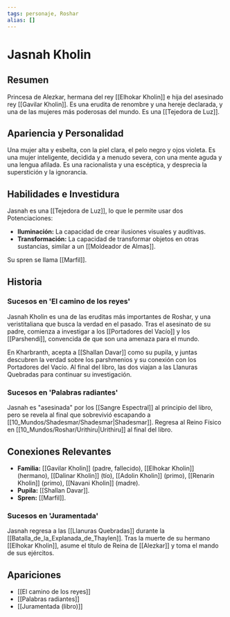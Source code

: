 ```yaml
---
tags: personaje, Roshar
alias: []
---
```


# Jasnah Kholin

## Resumen
Princesa de Alezkar, hermana del rey [[Elhokar Kholin]] e hija del asesinado rey [[Gavilar Kholin]]. Es una erudita de renombre y una hereje declarada, y una de las mujeres más poderosas del mundo. Es una [[Tejedora de Luz]].

## Apariencia y Personalidad
Una mujer alta y esbelta, con la piel clara, el pelo negro y ojos violeta. Es una mujer inteligente, decidida y a menudo severa, con una mente aguda y una lengua afilada. Es una racionalista y una escéptica, y desprecia la superstición y la ignorancia.

## Habilidades e Investidura
Jasnah es una [[Tejedora de Luz]], lo que le permite usar dos Potenciaciones:
- **Iluminación:** La capacidad de crear ilusiones visuales y auditivas.
- **Transformación:** La capacidad de transformar objetos en otras sustancias, similar a un [[Moldeador de Almas]].

Su spren se llama [[Marfil]].

## Historia
### Sucesos en 'El camino de los reyes'
Jasnah Kholin es una de las eruditas más importantes de Roshar, y una veristitaliana que busca la verdad en el pasado. Tras el asesinato de su padre, comienza a investigar a los [[Portadores del Vacío]] y los [[Parshendi]], convencida de que son una amenaza para el mundo.

En Kharbranth, acepta a [[Shallan Davar]] como su pupila, y juntas descubren la verdad sobre los parshmenios y su conexión con los Portadores del Vacío. Al final del libro, las dos viajan a las Llanuras Quebradas para continuar su investigación.

### Sucesos en 'Palabras radiantes'
Jasnah es "asesinada" por los [[Sangre Espectral]] al principio del libro, pero se revela al final que sobrevivió escapando a [[10_Mundos/Shadesmar/Shadesmar|Shadesmar]]. Regresa al Reino Físico en [[10_Mundos/Roshar/Urithiru|Urithiru]] al final del libro.

## Conexiones Relevantes
* **Familia:** [[Gavilar Kholin]] (padre, fallecido), [[Elhokar Kholin]] (hermano), [[Dalinar Kholin]] (tío), [[Adolin Kholin]] (primo), [[Renarin Kholin]] (primo), [[Navani Kholin]] (madre).
* **Pupila:** [[Shallan Davar]].
* **Spren:** [[Marfil]].

### Sucesos en 'Juramentada'
Jasnah regresa a las [[Llanuras Quebradas]] durante la [[Batalla_de_la_Explanada_de_Thaylen]]. Tras la muerte de su hermano [[Elhokar Kholin]], asume el título de Reina de [[Alezkar]] y toma el mando de sus ejércitos.

## Apariciones
* [[El camino de los reyes]]
* [[Palabras radiantes]]
* [[Juramentada (libro)]]